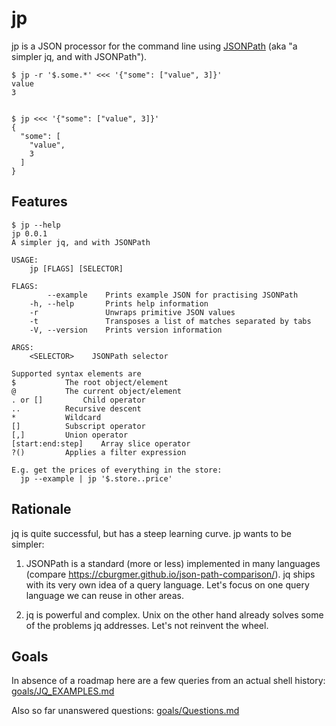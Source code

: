 # jp

jp is a JSON processor for the command line using
[JSONPath](https://goessner.net/articles/JsonPath/)
(aka "a simpler jq, and with JSONPath").


    $ jp -r '$.some.*' <<< '{"some": ["value", 3]}'
    value
    3


    $ jp <<< '{"some": ["value", 3]}'
    {
      "some": [
        "value",
        3
      ]
    }


## Features

    $ jp --help
    jp 0.0.1
    A simpler jq, and with JSONPath

    USAGE:
        jp [FLAGS] [SELECTOR]

    FLAGS:
            --example    Prints example JSON for practising JSONPath
        -h, --help       Prints help information
        -r               Unwraps primitive JSON values
        -t               Transposes a list of matches separated by tabs
        -V, --version    Prints version information

    ARGS:
        <SELECTOR>    JSONPath selector

    Supported syntax elements are
    $			The root object/element
    @			The current object/element
    . or []			Child operator
    ..			Recursive descent
    *			Wildcard
    []			Subscript operator
    [,]			Union operator
    [start:end:step]	Array slice operator
    ?()			Applies a filter expression

    E.g. get the prices of everything in the store:
      jp --example | jp '$.store..price'

## Rationale

jq is quite successful, but has a steep learning curve. jp wants to be simpler:

1. JSONPath is a standard (more or less) implemented in many languages (compare
   https://cburgmer.github.io/json-path-comparison/). jq ships with its very
   own idea of a query language. Let's focus on one query language we can reuse
   in other areas.

2. jq is powerful and complex. Unix on the other hand already solves some of
   the problems jq addresses. Let's not reinvent the wheel.


## Goals

In absence of a roadmap here are a few queries from an actual shell history:
[goals/JQ_EXAMPLES.md](goals/JQ_EXAMPLES.md)

Also so far unanswered questions: [goals/Questions.md](goals/Questions.md)
